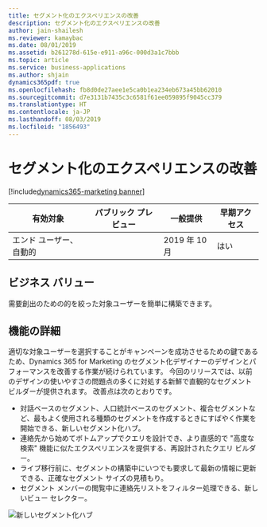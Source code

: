 ```yaml
---
title: セグメント化のエクスペリエンスの改善
description: セグメント化のエクスペリエンスの改善
author: jain-shailesh
ms.reviewer: kamaybac
ms.date: 08/01/2019
ms.assetid: b261278d-615e-e911-a96c-000d3a1c7bbb
ms.topic: article
ms.service: business-applications
ms.author: shjain
dynamics365pdf: true
ms.openlocfilehash: fb8d0de27aee1e5ca0b1ea234eb673a45bb62010
ms.sourcegitcommit: d7e3131b7435c3c6581f61ee059895f9045cc379
ms.translationtype: HT
ms.contentlocale: ja-JP
ms.lasthandoff: 08/03/2019
ms.locfileid: "1856493"
---
```

# <a name="improved-segmentation-experience"></a>セグメント化のエクスペリエンスの改善
[!include[dynamics365-marketing banner](../includes/dynamics365-marketing.md)]

| 有効対象    |  パブリック プレビュー | 一般提供 | 早期アクセス |
| ---------- | ---------- |---------- |---------- |
|エンド ユーザー、自動的|| 2019 年 10 月|はい |


## <a name="business-value"></a>ビジネス バリュー
<!-- bv start -->
需要創出のための的を絞った対象ユーザーを簡単に構築できます。
<!-- bv end -->



## <a name="feature-details"></a>機能の詳細
<!--feature detail start -->
適切な対象ユーザーを選択することがキャンペーンを成功させるための鍵であるため、Dynamics 365 for Marketing のセグメント化デザイナーのデザインとパフォーマンスを改善する作業が続けられています。 今回のリリースでは、以前のデザインの使いやすさの問題点の多くに対処する新鮮で直観的なセグメント ビルダーが提供されます。 改善点は次のとおりです。

- 対話ベースのセグメント、人口統計ベースのセグメント、複合セグメントなど、最もよく使用される種類のセグメントを作成するときにすばやく作業を開始できる、新しいセグメント化ハブ。
- 連絡先から始めてボトムアップでクエリを設計でき、より直感的で "高度な検索" 機能に似たエクスペリエンスを提供する、再設計されたクエリ ビルダー。
- ライブ移行前に、セグメントの構築中にいつでも要求して最新の情報に更新できる、正確なセグメント サイズの見積もり。
- セグメント メンバーの閲覧中に連絡先リストをフィルター処理できる、新しいビュー セレクター。

![新しいセグメント化ハブ](media/segment-hero.jpg "新しいセグメント化ハブ")
<!--feature detail end -->


<!-- Picture 1 -->










